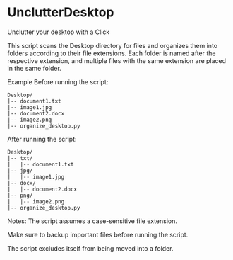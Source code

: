 # UnclutterDesktop
Unclutter your desktop with a Click

This script scans the Desktop directory for files and organizes them into folders according to their file extensions. Each folder is named after the respective extension, and multiple files with the same extension are placed in the same folder.

Example
Before running the script:

```
Desktop/
|-- document1.txt
|-- image1.jpg
|-- document2.docx
|-- image2.png
|-- organize_desktop.py
```
After running the script:
```
Desktop/
|-- txt/
|   |-- document1.txt
|-- jpg/
|   |-- image1.jpg
|-- docx/
|   |-- document2.docx
|-- png/
|   |-- image2.png
|-- organize_desktop.py
```

Notes:
The script assumes a case-sensitive file extension.

Make sure to backup important files before running the script.

The script excludes itself from being moved into a folder.
